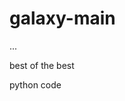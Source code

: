 # galaxy-main
...












best of the best 

python code 















































































